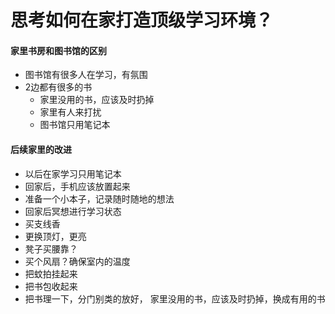 # 思考如何在家打造顶级学习环境？

#### 家里书房和图书馆的区别
- 图书馆有很多人在学习，有氛围
- 2边都有很多的书
    - 家里没用的书，应该及时扔掉
    - 家里有人来打扰
    - 图书馆只用笔记本


#### 后续家里的改进
- 以后在家学习只用笔记本
- 回家后，手机应该放置起来
- 准备一个小本子，记录随时随地的想法
- 回家后冥想进行学习状态
- 买支线香
- 更换顶灯，更亮
- 凳子买腰靠？   
- 买个风扇？确保室内的温度
- 把蚊拍挂起来
- 把书包收起来
- 把书理一下，分门别类的放好， 家里没用的书，应该及时扔掉，换成有用的书
